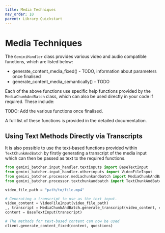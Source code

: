```yaml
---
title: Media Techniques
nav_order: 10
parent: Library Quickstart
---
```


# Media Techniques

The `GeminiHandler` class provides various video and audio compatible functions, which are listed below:

- generate_content_media_fixed() - TODO, information about parameters once finalised
- generate_content_media_semantically() - TODO

Each of the above functions use specific help functions provided by the `MediaChunkAndBatch` class, which can also be used directly in your code if required. These include:

TODO: Add the various functions once finalised.

A full list of these functions is provided in the detailed documentation.

## Using Text Methods Directly via Transcripts

It is also possible to use the text-based functions provided within `TextChunkAndBatch` by firstly generating a transcript of the media input which can then be passed as text to the required functions.

```python
from gemini_batcher.input_handler.textinputs import BaseTextInput
from gemini_batcher.input_handler.otherinputs import VideoFileInput
from gemini_batcher.processor.mediachunkandbatch import MediaChunkAndBatch
from gemini_batcher.processor.textchunkandbatch import TextChunkAndBatch

video_file_path = "path/to/file.mp4"

# Generating a transcript to use as the text input.
video_content = VideoFileInput(video_file_path)
_, transcript = MediaChunkAndBatch.generate_transcript(video_content, client)
content = BaseTextInput(transcript)

# The methods for text-based content can now be used
client.generate_content_fixed(content, questions)
```